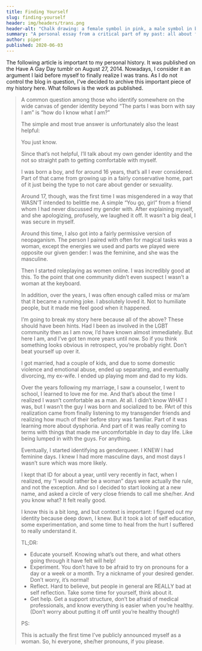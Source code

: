 ```yaml
---
title: Finding Yourself
slug: finding-yourself
header: img/headers/trans.png
header-alt: "Chalk drawing: a female symbol in pink, a male symbol in blue, and a transgender symbol in blue and pink."
summary: "A personal essay from a critical part of my past: all about finding myself."
author: piper
published: 2020-06-03
---
```


The following article is important to my personal history. It was published on
the Have A Gay Day tumblr on August 27, 2014. Nowadays, I consider it an
argument I laid before myself to finally realize I was trans. As I do not
control the blog in question, I've decided to archive this important piece of
my history here. What follows is the work as published.

> A common question among those who identify somewhere on the wide canvas of
> gender identity beyond “The parts I was born with say I am” is “how do I know
> what I am?”
> 
> The simple and most true answer is unfortunately also the least helpful:
> 
> You just know.
> 
> Since that’s not helpful, I’ll talk about my own gender identity and the not
> so straight path to getting comfortable with myself.
> 
> I was born a boy, and for around 16 years, that’s all I ever considered. Part
> of that came from growing up in a fairly conservative home, part of it just
> being the type to not care about gender or sexuality.
> 
> Around 17, though, was the first time I was misgendered in a way that WASN’T
> intended to belittle me. A simple “You go, girl” from a friend whom I had
> never discussed my gender with. After explaining myself, and she apologizing,
> profusely, we laughed it off. It wasn’t a big deal, I was secure in myself.
> 
> Around this time, I also got into a fairly permissive version of neopaganism.
> The person I paired with often for magical tasks was a woman, except the
> energies we used and parts we played were opposite our given gender: I was
> the feminine, and she was the masculine.
> 
> Then I started roleplaying as women online. I was incredibly good at this. To
> the point that one community didn’t even suspect I wasn’t a woman at the
> keyboard.
> 
> In addition, over the years, I was often enough called miss or ma’am that it
> became a running joke. I absolutely loved it. Not to humiliate people, but it
> made me feel good when it happened.
> 
> I’m going to break my story here because all of the above? These should have
> been hints. Had I been as involved in the LGBT community then as I am now,
> I’d have known almost immediately. But here I am, and I’ve got ten more years
> until now. So if you think something looks obvious in retrospect, you’re
> probably right. Don’t beat yourself up over it.
> 
> I got married, had a couple of kids, and due to some domestic violence and
> emotional abuse, ended up separating, and eventually divorcing, my ex-wife. I
> ended up playing mom and dad to my kids.
> 
> Over the years following my marriage, I saw a counselor, I went to school, I
> learned to love me for me. And that’s about the time I realized I wasn’t
> comfortable as a man. At all. I didn’t know WHAT I was, but I wasn’t the guy
> I was born and socialized to be. PArt of this realization came from finally
> listening to my transgender friends and realizing how much of their before
> story was familiar. Part of it was learning more about dysphoria. And part of
> it was really coming to terms with things that made me uncomfortable in day
> to day life. Like being lumped in with the guys. For anything.
> 
> Eventually, I started identifying as genderqueer. I KNEW I had feminine days.
> I knew I had more masculine days, and most days I wasn’t sure which was more
> likely.
> 
> I kept that ID for about a year, until very recently in fact, when I
> realized, my “I would rather be a woman” days were actually the rule, and not
> the exception. And so I decided to start looking at a new name, and asked a
> circle of very close friends to call me she/her. And you know what? It felt
> really good.
> 
> I know this is a bit long, and but context is important: I figured out my
> identity because deep down, I knew. But it took a lot of self education, some
> experimentation, and some time to heal from the hurt I suffered to really
> understand it.
> 
> TL;DR:
> 
> * Educate yourself. Knowing what’s out there, and what others going through
>   it have felt will help!
> * Experiment. You don’t have to be afraid to try on pronouns for a day or a
>   week or a month. Try a nickname of your desired gender. Don’t worry, it’s
>   normal!
> * Reflect. Hard to believe, but people in general are REALLY bad at self
>   reflection. Take some time for yourself, think about it.
> * Get help. Get a support structure, don’t be afraid of medical
>   professionals, and know everything is easier when you’re healthy. (Don’t
>   worry about putting it off until you’re healthy though!)
>
> PS:
> 
> This is actually the first time I’ve publicly announced myself as a woman.
> So, hi everyone, she/her pronouns, if you please.

